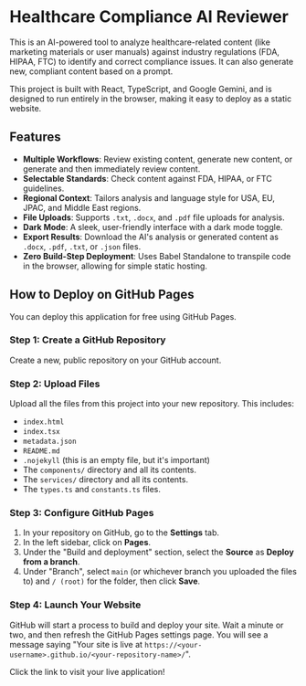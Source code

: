 # Healthcare Compliance AI Reviewer

This is an AI-powered tool to analyze healthcare-related content (like marketing materials or user manuals) against industry regulations (FDA, HIPAA, FTC) to identify and correct compliance issues. It can also generate new, compliant content based on a prompt.

This project is built with React, TypeScript, and Google Gemini, and is designed to run entirely in the browser, making it easy to deploy as a static website.

## Features

- **Multiple Workflows**: Review existing content, generate new content, or generate and then immediately review content.
- **Selectable Standards**: Check content against FDA, HIPAA, or FTC guidelines.
- **Regional Context**: Tailors analysis and language style for USA, EU, JPAC, and Middle East regions.
- **File Uploads**: Supports `.txt`, `.docx`, and `.pdf` file uploads for analysis.
- **Dark Mode**: A sleek, user-friendly interface with a dark mode toggle.
- **Export Results**: Download the AI's analysis or generated content as `.docx`, `.pdf`, `.txt`, or `.json` files.
- **Zero Build-Step Deployment**: Uses Babel Standalone to transpile code in the browser, allowing for simple static hosting.

## How to Deploy on GitHub Pages

You can deploy this application for free using GitHub Pages.

### Step 1: Create a GitHub Repository

Create a new, public repository on your GitHub account.

### Step 2: Upload Files

Upload all the files from this project into your new repository. This includes:
- `index.html`
- `index.tsx`
- `metadata.json`
- `README.md`
- `.nojekyll` (this is an empty file, but it's important)
- The `components/` directory and all its contents.
- The `services/` directory and all its contents.
- The `types.ts` and `constants.ts` files.

### Step 3: Configure GitHub Pages

1. In your repository on GitHub, go to the **Settings** tab.
2. In the left sidebar, click on **Pages**.
3. Under the "Build and deployment" section, select the **Source** as **Deploy from a branch**.
4. Under "Branch", select `main` (or whichever branch you uploaded the files to) and `/ (root)` for the folder, then click **Save**.

### Step 4: Launch Your Website

GitHub will start a process to build and deploy your site. Wait a minute or two, and then refresh the GitHub Pages settings page. You will see a message saying "Your site is live at `https://<your-username>.github.io/<your-repository-name>/`".

Click the link to visit your live application!

